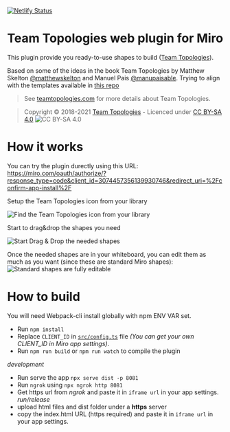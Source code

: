 [![Netlify Status](https://api.netlify.com/api/v1/badges/4c0bdf80-67bf-46bd-a2e3-f7441138f851/deploy-status)](https://app.netlify.com/sites/team-topologies-miro/deploys)

# Team Topologies web plugin for Miro

This plugin provide you ready-to-use shapes to build ([Team Topologies](https://teamtopologies.com)).

Based on some of the ideas in the book Team Topologies by Matthew Skelton [@matthewskelton](https://github.com/matthewskelton) and Manuel Pais [@manupaisable](https://github.com/manupaisable).
Trying to align with the templates available in [this repo](https://github.com/TeamTopologies/Team-Shape-Templates#available-team-shapes)

> See [teamtopologies.com](https://teamtopologies.com) for more details about Team Topologies.

> Copyright © 2018-2021 [Team Topologies](https://teamtopologies.com) - Licenced under [CC BY-SA 4.0](https://creativecommons.org/licenses/by-sa/4.0/) ![CC BY-SA 4.0](https://camo.githubusercontent.com/15caa29e1c1eee97bbc907cf2c3bc05d89bdd029af302d0baceea292a68aa56c/68747470733a2f2f6c6963656e7365627574746f6e732e6e65742f6c2f62792d73612f332e302f38387833312e706e67)

# How it works

You can try the plugin durectly using this URL: https://miro.com/oauth/authorize/?response_type=code&client_id=3074457356139930746&redirect_uri=%2Fconfirm-app-install%2F

Setup the Team Topologies icon from your library

![Find the Team Topologies icon from your library](https://malparty.github.io/miro-team-topologies/readme-img/001.import_from_library.gif)

Start to drag&drop the shapes you need

![Start Drag & Drop the needed shapes](https://malparty.github.io/miro-team-topologies/readme-img/002.Start_drag_and_drop_new.gif)

Once the needed shapes are in your whiteboard, you can edit them as much as you want (since these are standard Miro shapes):
![Standard shapes are fully editable](https://malparty.github.io/miro-team-topologies/readme-img/003.Standard_Miro_shapes_fully_editable.gif)

# How to build

You will need Webpack-cli install globally with npm ENV VAR set.

- Run `npm install`
- Replace `CLIENT_ID` in [`src/config.ts`](src/config.ts) file _(You can get your own *CLIENT_ID* in Miro app settings)_.
- Run `npm run build` or `npm run watch` to compile the plugin

_development_

- Run serve the app `npx serve dist -p 8081`
- Run `ngrok` using `npx ngrok http 8081`
- Get https url from _ngrok_ and paste it in `iframe url` in your app settings.
  _run/release_
- upload html files and dist folder under a **https** server
- copy the index.html URL (https required) and paste it in `iframe url` in your app settings.
